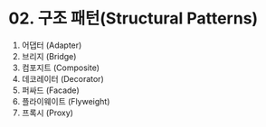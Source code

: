 # 02. 구조 패턴(Structural Patterns)

01. 어댑터 (Adapter)
02. 브리지 (Bridge)
03. 컴포지트 (Composite)
04. 데코레이터 (Decorator)
05. 퍼싸드 (Facade)
06. 플라이웨이트 (Flyweight)
07. 프록시 (Proxy)
